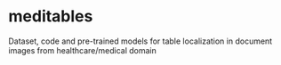 # meditables
Dataset, code and pre-trained models for table localization in document images from healthcare/medical domain 
